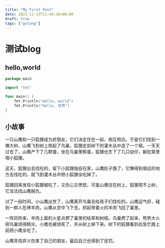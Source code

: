 ```yaml
---
title: "My First Post"
date: 2022-11-13T11:44:28+08:00
draft: true
tags: ["golang"]
---
```


# 测试blog
## hello,world
```go
package main

import "fmt"

func main() {
	fmt.Println("Hello, world")
	fmt.Println("Hello, 世界")
}
```
## 小故事
一只山鹰和一只狐狸成为好朋友，它们决定住在一起，相互照应。于是它们找到一棵大树，山鹰飞到树上筑起了鸟巢，狐狸走到树下的灌木丛中造了一个窝。一天天过去了，山鹰产下了几颗蛋，坐在鸟巢里孵蛋，狐狸也生下了几只幼仔，躺在窝里喂小狐狸。

这天，狐狸出去找吃的，留下小狐狸独自在家，山鹰肚子饿了，它懒得到很远的地方去找吃的，就飞到灌木丛中把小狐狸全吃掉了。

狐狸回来发现小狐狸被吃了，又伤心又愤怒，可是山鹰住在树上，狐狸爬不上树，它没法找山鹰报仇。

过了一段时间，小山鹰出世了，山鹰离开鸟巢去给孩子们找吃的。山鹰运气好，碰到一群人在烤羊肉，山鹰从空中飞下去，抓起带着火的羊肉飞回了巢里。

一阵风吹来，羊肉上面的火星点燃了巢里的枯草和树枝。鸟巢燃了起来，熊熊大火把鸟巢烧得精光，小鹰也被烧死了，并从树上掉下来。树下的狐狸看到后急忙跑上前把小鹰全吃了。

山鹰背信弃义伤害了自己的朋友，最后自己也得到了惩罚。